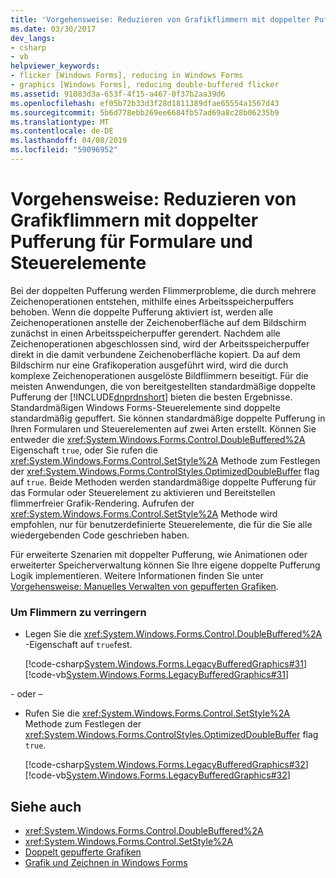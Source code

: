 ```yaml
---
title: 'Vorgehensweise: Reduzieren von Grafikflimmern mit doppelter Pufferung für Formulare und Steuerelemente'
ms.date: 03/30/2017
dev_langs:
- csharp
- vb
helpviewer_keywords:
- flicker [Windows Forms], reducing in Windows Forms
- graphics [Windows Forms], reducing double-buffered flicker
ms.assetid: 91083d3a-653f-4f15-a467-0f37b2aa39d6
ms.openlocfilehash: ef05b72b33d3f28d1811389dfae65554a1567d43
ms.sourcegitcommit: 5b6d778ebb269ee6684fb57ad69a8c28b06235b9
ms.translationtype: MT
ms.contentlocale: de-DE
ms.lasthandoff: 04/08/2019
ms.locfileid: "59096952"
---
```

# <a name="how-to-reduce-graphics-flicker-with-double-buffering-for-forms-and-controls"></a>Vorgehensweise: Reduzieren von Grafikflimmern mit doppelter Pufferung für Formulare und Steuerelemente
Bei der doppelten Pufferung werden Flimmerprobleme, die durch mehrere Zeichenoperationen entstehen, mithilfe eines Arbeitsspeicherpuffers behoben. Wenn die doppelte Pufferung aktiviert ist, werden alle Zeichenoperationen anstelle der Zeichenoberfläche auf dem Bildschirm zunächst in einen Arbeitsspeicherpuffer gerendert. Nachdem alle Zeichenoperationen abgeschlossen sind, wird der Arbeitsspeicherpuffer direkt in die damit verbundene Zeichenoberfläche kopiert. Da auf dem Bildschirm nur eine Grafikoperation ausgeführt wird, wird die durch komplexe Zeichenoperationen ausgelöste Bildflimmern beseitigt. Für die meisten Anwendungen, die von bereitgestellten standardmäßige doppelte Pufferung der [!INCLUDE[dnprdnshort](../../../../includes/dnprdnshort-md.md)] bieten die besten Ergebnisse. Standardmäßigen Windows Forms-Steuerelemente sind doppelte standardmäßig gepuffert. Sie können standardmäßige doppelte Pufferung in Ihren Formularen und Steuerelementen auf zwei Arten erstellt. Können Sie entweder die <xref:System.Windows.Forms.Control.DoubleBuffered%2A> Eigenschaft `true`, oder Sie rufen die <xref:System.Windows.Forms.Control.SetStyle%2A> Methode zum Festlegen der <xref:System.Windows.Forms.ControlStyles.OptimizedDoubleBuffer> flag auf `true`. Beide Methoden werden standardmäßige doppelte Pufferung für das Formular oder Steuerelement zu aktivieren und Bereitstellen flimmerfreier Grafik-Rendering. Aufrufen der <xref:System.Windows.Forms.Control.SetStyle%2A> Methode wird empfohlen, nur für benutzerdefinierte Steuerelemente, die für die Sie alle wiedergebenden Code geschrieben haben.  
  
 Für erweiterte Szenarien mit doppelter Pufferung, wie Animationen oder erweiterter Speicherverwaltung können Sie Ihre eigene doppelte Pufferung Logik implementieren. Weitere Informationen finden Sie unter [Vorgehensweise: Manuelles Verwalten von gepufferten Grafiken](how-to-manually-manage-buffered-graphics.md).  
  
### <a name="to-reduce-flicker"></a>Um Flimmern zu verringern  
  
-   Legen Sie die <xref:System.Windows.Forms.Control.DoubleBuffered%2A> -Eigenschaft auf `true`fest.  
  
     [!code-csharp[System.Windows.Forms.LegacyBufferedGraphics#31](~/samples/snippets/csharp/VS_Snippets_Winforms/System.Windows.Forms.LegacyBufferedGraphics/CS/Class1.cs#31)]
     [!code-vb[System.Windows.Forms.LegacyBufferedGraphics#31](~/samples/snippets/visualbasic/VS_Snippets_Winforms/System.Windows.Forms.LegacyBufferedGraphics/VB/Class1.vb#31)]  
  
 \- oder –  
  
-   Rufen Sie die <xref:System.Windows.Forms.Control.SetStyle%2A> Methode zum Festlegen der <xref:System.Windows.Forms.ControlStyles.OptimizedDoubleBuffer> flag `true`.  
  
     [!code-csharp[System.Windows.Forms.LegacyBufferedGraphics#32](~/samples/snippets/csharp/VS_Snippets_Winforms/System.Windows.Forms.LegacyBufferedGraphics/CS/Class1.cs#32)]
     [!code-vb[System.Windows.Forms.LegacyBufferedGraphics#32](~/samples/snippets/visualbasic/VS_Snippets_Winforms/System.Windows.Forms.LegacyBufferedGraphics/VB/Class1.vb#32)]  
  
## <a name="see-also"></a>Siehe auch

- <xref:System.Windows.Forms.Control.DoubleBuffered%2A>
- <xref:System.Windows.Forms.Control.SetStyle%2A>
- [Doppelt gepufferte Grafiken](double-buffered-graphics.md)
- [Grafik und Zeichnen in Windows Forms](graphics-and-drawing-in-windows-forms.md)
